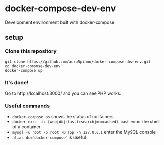 # docker-compose-dev-env

Development environment built with docker-compose

## setup

### Clone this repository

```
git clone https://github.com/acro5piano/docker-compose-dev-env.git
cd docker-compose-dev-env
docker-compose up
```

### It's done!

Go to http://localhost:3000/ and you can see PHP works.

### Useful commands

- `docker-compose ps` shows the status of containers
- `docker exec -it [web|db|elasticsearch|memcached] bash` enter the shell of a container
- `mysql -u root -p root -D app -h 127.0.0.1` enter the MySQL console
- `alias dc='docker-compose'` is useful
